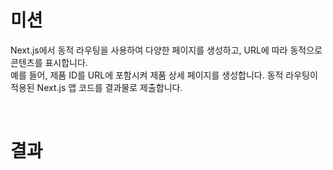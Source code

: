 # 미션
Next.js에서 동적 라우팅을 사용하여 다양한 페이지를 생성하고, URL에 따라 동적으로 콘텐츠를 표시합니다.  
예를 들어, 제품 ID를 URL에 포함시켜 제품 상세 페이지를 생성합니다. 동적 라우팅이 적용된 Next.js 앱 코드를 결과물로 제출합니다.  

<br>

# 결과
